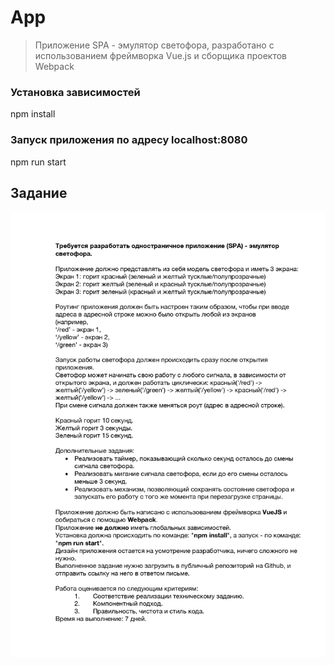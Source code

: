 # App

> Приложение SPA - эмулятор светофора, разработано с использованием фреймворка Vue.js и сборщика проектов Webpack

### Установка зависимостей

npm install

### Запуск приложения по адресу localhost:8080

npm run start

## Задание

![Resume previews](/Task.jpg)
